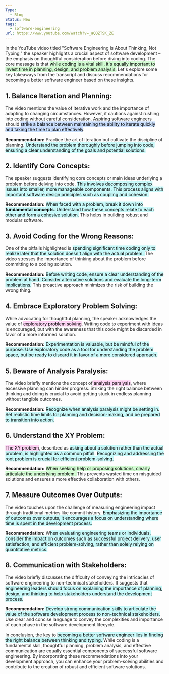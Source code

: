 ```yaml
---
Type:
  - Blog
Status: New
tags:
  - software-engineering
url: https://www.youtube.com/watch?v=_aQQZTSK_ZE
---
```


In the YouTube video titled "Software Engineering Is About Thinking, Not Typing," the speaker highlights a crucial aspect of software development – the emphasis on thoughtful consideration before diving into coding. The core message is that <mark style="background: #BBFABBA6;">while coding is a vital skill, it's equally important to invest time in planning, design, and problem analysis.</mark> Let's explore some key takeaways from the transcript and discuss recommendations for becoming a better software engineer based on these insights.

## 1. **Balance Iteration and Planning:**

The video mentions the value of iterative work and the importance of adapting to changing circumstances. However, it cautions against rushing into coding without careful consideration. Aspiring software engineers should <mark style="background: #ADCCFFA6;">strike a balance between maintaining the ability to iterate quickly and taking the time to plan effectively</mark>.

**Recommendation:** Practice the art of iteration but cultivate the discipline of planning.<mark style="background: #ABF7F7A6;"> Understand the problem thoroughly before jumping into code, ensuring a clear understanding of the goals and potential solutions.</mark>

## 2. **Identify Core Concepts:**

The speaker suggests identifying core concepts or main ideas underlying a problem before delving into code. <mark style="background: #ABF7F7A6;">This involves decomposing complex issues into smaller, more manageable components. This process aligns with important software design principles such as coupling and cohesion.</mark>

**Recommendation:** <mark style="background: #ABF7F7A6;">When faced with a problem, break it down into **fundamental concepts**. Understand how these concepts relate to each other and form a cohesive solution.</mark> This helps in building robust and modular software.

## 3. **Avoid Coding for the Wrong Reasons:**

One of the pitfalls highlighted is <mark style="background: #ABF7F7A6;">spending significant time coding only to realize later that the solution doesn't align with the actual problem. </mark>The video stresses the importance of thinking about the problem before committing to a coding solution.

**Recommendation:** <mark style="background: #ABF7F7A6;">Before writing code, ensure a clear understanding of the problem at hand. Consider alternative solutions and evaluate the long-term implications.</mark> This proactive approach minimizes the risk of building the wrong thing.

## 4. **Embrace Exploratory Problem Solving:**

While advocating for thoughtful planning, the speaker acknowledges the value of <mark style="background: #FFB8EBA6;">exploratory problem solving</mark>. Writing code to experiment with ideas is encouraged, but with the awareness that this code might be discarded in favor of a more informed solution.

**Recommendation:**<mark style="background: #ABF7F7A6;"> Experimentation is valuable, but be mindful of the purpose. Use exploratory code as a tool for understanding the problem space, but be ready to discard it in favor of a more considered approach.</mark>

## 5. **Beware of Analysis Paralysis:**

The video briefly mentions the concept of<mark style="background: #FFB8EBA6;"> analysis paralysis</mark>, where excessive planning can hinder progress. Striking the right balance between thinking and doing is crucial to avoid getting stuck in endless planning without tangible outcomes.

**Recommendation:** <mark style="background: #ABF7F7A6;">Recognize when analysis paralysis might be setting in. Set realistic time limits for planning and decision-making, and be prepared to transition into action.</mark>

## 6. **Understand the XY Problem:**

<mark style="background: #FFB8EBA6;">The XY problem</mark>, described as <mark style="background: #ABF7F7A6;">asking about a solution rather than the actual problem, is highlighted as a common pitfall</mark>. <mark style="background: #ABF7F7A6;">Recognizing and addressing the root problem is crucial for efficient problem-solving.</mark>

**Recommendation:** <mark style="background: #BBFABBA6;">When seeking help or proposing solutions, clearly articulate the underlying problem. </mark>This prevents wasted time on misguided solutions and ensures a more effective collaboration with others.

## 7. **Measure Outcomes Over Outputs:**

The video touches upon the challenge of measuring engineering impact through traditional metrics like commit history. <mark style="background: #ABF7F7A6;">Emphasizing the importance of outcomes over outputs, it encourages a focus on understanding where time is spent in the development process.</mark>

**Recommendation:** W<mark style="background: #ABF7F7A6;">hen evaluating engineering teams or individuals, consider the impact on outcomes such as successful project delivery, user satisfaction, and efficient problem-solving, rather than solely relying on quantitative metrics.</mark>

## 8. **Communication with Stakeholders:**

The video briefly discusses the difficulty of conveying the intricacies of software engineering to non-technical stakeholders. It suggests that<mark style="background: #ABF7F7A6;"> engineering leaders should focus on explaining the importance of planning, design, and thinking to help stakeholders understand the development process.</mark>

**Recommendation:**<mark style="background: #ABF7F7A6;"> Develop strong communication skills to articulate the value of the software development process to non-technical stakeholders. </mark>Use clear and concise language to convey the complexities and importance of each phase in the software development lifecycle.

In conclusion, the key to <mark style="background: #ABF7F7A6;">becoming a better software engineer lies in finding the right balance between thinking and typing. </mark>While coding is a fundamental skill, thoughtful planning, problem analysis, and effective communication are equally essential components of successful software engineering. By incorporating these recommendations into your development approach, you can enhance your problem-solving abilities and contribute to the creation of robust and efficient software solutions.